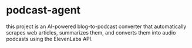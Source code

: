 # podcast-agent
this project is an AI-powered blog-to-podcast converter that automatically scrapes web articles, summarizes them, and converts them into audio podcasts using the ElevenLabs API.

